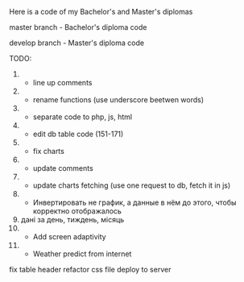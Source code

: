 Here is a code of my Bachelor's and Master's diplomas

master branch - Bachelor's diploma code

develop branch - Master's diploma code


TODO: 
1. + line up comments 
2. + rename functions (use underscore beetwen words) 
3. + separate code to php, js, html 
4. + edit db table code (151-171) 
5. + fix charts 
6. + update comments
7. + update charts fetching (use one request to db, fetch it in js)
8. + Инвертировать не график, а данные в нём до этого, чтобы корректно отображалось
10. дані за день, тиждень, місяць
11. + Add screen adaptivity
12. + Weather predict from internet

fix table header
refactor css file
 deploy to server 

